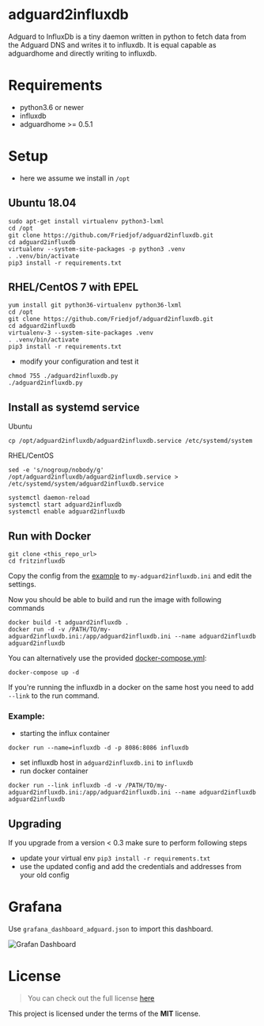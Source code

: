 # adguard2influxdb

Adguard to InfluxDb is a tiny daemon written in python to fetch data from the Adguard DNS and writes it to influxdb.
It is equal capable as adguardhome and directly writing to influxdb.

# Requirements
* python3.6 or newer
* influxdb
* adguardhome >= 0.5.1

# Setup
* here we assume we install in ```/opt```

## Ubuntu 18.04
```
sudo apt-get install virtualenv python3-lxml
cd /opt
git clone https://github.com/Friedjof/adguard2influxdb.git
cd adguard2influxdb
virtualenv --system-site-packages -p python3 .venv
. .venv/bin/activate
pip3 install -r requirements.txt
```

## RHEL/CentOS 7 with EPEL
```
yum install git python36-virtualenv python36-lxml
cd /opt
git clone https://github.com/Friedjof/adguard2influxdb.git
cd adguard2influxdb
virtualenv-3 --system-site-packages .venv
. .venv/bin/activate
pip3 install -r requirements.txt
```

* modify your configuration and test it
```
chmod 755 ./adguard2influxdb.py
./adguard2influxdb.py
```

## Install as systemd service
Ubuntu
```
cp /opt/adguard2influxdb/adguard2influxdb.service /etc/systemd/system
```
RHEL/CentOS
```
sed -e 's/nogroup/nobody/g' /opt/adguard2influxdb/adguard2influxdb.service > /etc/systemd/system/adguard2influxdb.service
```

```
systemctl daemon-reload
systemctl start adguard2influxdb
systemctl enable adguard2influxdb
```

## Run with Docker
```
git clone <this_repo_url>
cd fritzinfluxdb
```

Copy the config from the [example](adguard2influxdb.ini-sample) to ```my-adguard2influxdb.ini``` and edit
the settings.

Now you should be able to build and run the image with following commands
```
docker build -t adguard2influxdb .
docker run -d -v /PATH/TO/my-adguard2influxdb.ini:/app/adguard2influxdb.ini --name adguard2influxdb adguard2influxdb
```

You can alternatively use the provided [docker-compose.yml](docker-compose.yml):
```
docker-compose up -d
```
If you're running the influxdb in a docker on the same host you need to add `--link` to the run command.

### Example:
* starting the influx container
```
docker run --name=influxdb -d -p 8086:8086 influxdb
```
* set influxdb host in `adguard2influxdb.ini` to `influxdb`
* run docker container
```
docker run --link influxdb -d -v /PATH/TO/my-adguard2influxdb.ini:/app/adguard2influxdb.ini --name adguard2influxdb adguard2influxdb
```

## Upgrading
If you upgrade from a version < 0.3 make sure to perform following steps

* update your virtual env `pip3 install -r requirements.txt`
* use the updated config and add the credentials and addresses from your old config

# Grafana

Use ```grafana_dashboard_adguard.json``` to import this dashboard.

![Grafan Dashboard](grafana_dashboard.jpg)

# License
>You can check out the full license [here](LICENSE.txt)

This project is licensed under the terms of the **MIT** license.